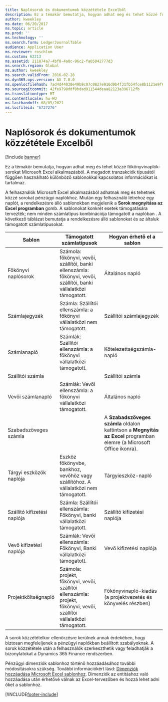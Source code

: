 ```yaml
---
title: Naplósorok és dokumentumok közzététele Excelből
description: Ez a témakör bemutatja, hogyan adhat meg és tehet közzé főkönyvinaplók-sorokat Microsoft Excel alkalmazásból. A megadott tranzakciók típusától függően használható különböző sablonokkal kapcsolatos információkat is tartalmaz.
author: kweekley
ms.date: 06/20/2017
ms.topic: article
ms.prod: ''
ms.technology: ''
ms.search.form: LedgerJournalTable
audience: Application User
ms.reviewer: roschlom
ms.custom: 62213
ms.assetid: 211874a7-4bf0-4a0c-96c2-fa05042777d3
ms.search.region: Global
ms.author: kweekley
ms.search.validFrom: 2016-02-28
ms.dyn365.ops.version: AX 7.0.0
ms.openlocfilehash: 7ad4d44030e49b9c07c0827e916d9b4f31fb54fce8b1121e9f69ea754e099591
ms.sourcegitcommit: 42fe9790ddf0bdad911544deaa82123a396712fb
ms.translationtype: MT
ms.contentlocale: hu-HU
ms.lasthandoff: 08/05/2021
ms.locfileid: "6727276"
---
```

# <a name="publish-journal-lines-and-documents-from-excel"></a>Naplósorok és dokumentumok közzététele Excelből

[!include [banner](../includes/banner.md)]

Ez a témakör bemutatja, hogyan adhat meg és tehet közzé főkönyvinaplók-sorokat Microsoft Excel alkalmazásból. A megadott tranzakciók típusától függően használható különböző sablonokkal kapcsolatos információkat is tartalmaz.

A felhasználók Microsoft Excel alkalmazásból adhatnak meg és tehetnek közzé sorokat pénzügyi naplókhoz. Miután egy felhasználó létrehoz egy naplót, a rendelkezésre álló sablonokban megjelenik a **Sorok megnyitása az Excel programban** gomb. A sablonokat konkrét esetek támogatására tervezték; nem minden számlatípus kombinációja támogatott a naplóban . A következő táblázat bemutatja a rendelkezésre álló sablonokat és az általuk támogatott számlatípusokat.

| Sablon             | Támogatott számlatípusok | Hogyan érhető el a sablon                                                          |
|--------------------------|-------------------------------------------------------------------------------------------------------------------------|-----------------------------------------------------------------------------------------|
| Főkönyvi naplósorok     | Számola: főkönyvi, vevői, szállítói, banki ellenszámla: főkönyvi, vevői, szállítói, banki vállalatközi támogatott.       | Általános napló                                                                         |
| Számlajegyzék         | Számla: Szállítói ellenszámla: a főkönyvi vállalatközi nem támogatott.                                                    | Szállítói számlajegyzék                                                                     |
| Számlanapló          | Számlák: Szállítói ellenszámla: a főkönyvi vállalatközi támogatott.                                                      | Kötelezettségszámla-napló                                                                      |
| Szállítói számla           |                                                                                                                         | Szállítói számla                                                                          |
| Vevői számlanapló | Számlák: Vevői ellenszámla: a főkönyvi vállalatközi támogatott.                                                     | Általános napló                                                                         |
| Szabadszöveges számla        |                                                                                                                         | A **Szabadszöveges számla** oldalon kattintson a **Megnyitás az Excel** programban elemre (a Microsoft Office ikonra). |
| Tárgyi eszközök naplója     | Eszköz főkönyvbe, bankhoz, vevőhöz vagy szállítóhoz. A vállalatközi nem támogatott.                                               | Tárgyieszköz-napló                                                                     |
| Szállító kifizetési naplója   | Számla: Szállítói ellenszámla: Főkönyvi, banki vállalatközi támogatott.                                                 | Szállító kifizetési naplója                                                                  |
| Vevő kifizetési naplója | Számlák: Vevői ellenszámla: Főkönyvi, Banki vállalatközi támogatott.                                               | Vevő kifizetési naplója                                                                |
| Projektköltségnapló  | Számola: projekt, főkönyvi, vevői, szállítói ellenszámla: projekt, főkönyvi, vevői, szállítói vállalatközi támogatott. | Főkönyvinapló-kiadás (a projektvezetés és könyvelés részben)                       |

A sorok közzétételkor ellenőrzésre kerülnek annak érdekében, hogy biztosan megfeleljenek a pénzügyi naplókban beállított szabályoknak. A sorok közzététele után a felhasználók szerkeszthetik vagy feladhatják a bizonylatokat a Dynamics 365 Finance rendszerben. 

Pénzügyi dimenziók sablonhoz történő hozzáadásához további módosításokra szükség. További információkért lásd: [Dimenziók hozzáadása Microsoft Excel sablonhoz](../../fin-ops-core/dev-itpro/financial/add-dimensions-excel-templates.md). Dimenziók az entitáshoz való hozzáadása után érhetővé válnak az Excel-tervezőben és hozzá lehet adni őket a sablonhoz.







[!INCLUDE[footer-include](../../includes/footer-banner.md)]